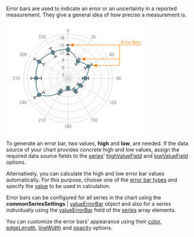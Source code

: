 Error bars are used to indicate an error or an uncertainty in a reported measurement. They give a general idea of how precise a measurement is.

![Error Bars](/images/ChartJS/Polar_ErrorBars.png)

To generate an error bar, two values, **high** and **low**, are needed. If the data source of your chart provides concrete high and low values, assign the required data source fields to the [series](/api-reference/20%20Data%20Visualization%20Widgets/dxPolarChart/1%20Configuration/series '/Documentation/ApiReference/Data_Visualization_Widgets/dxPolarChart/Configuration/series/')' [highValueField](/api-reference/20%20Data%20Visualization%20Widgets/dxPolarChart/5%20Series%20Types/CommonPolarChartSeries/valueErrorBar/highValueField.md '/Documentation/ApiReference/Data_Visualization_Widgets/dxPolarChart/Configuration/commonSeriesSettings/valueErrorBar/#highValueField') and [lowValueField](/api-reference/20%20Data%20Visualization%20Widgets/dxPolarChart/5%20Series%20Types/CommonPolarChartSeries/valueErrorBar/lowValueField.md '/Documentation/ApiReference/Data_Visualization_Widgets/dxPolarChart/Configuration/commonSeriesSettings/valueErrorBar/#lowValueField') options.

Alternatively, you can calculate the high and low error bar values automatically. For this purpose, choose one of the [error bar types](/api-reference/20%20Data%20Visualization%20Widgets/dxPolarChart/5%20Series%20Types/CommonPolarChartSeries/valueErrorBar/type.md '/Documentation/ApiReference/Data_Visualization_Widgets/dxPolarChart/Configuration/commonSeriesSettings/valueErrorBar/#type') and specify the [value](/api-reference/20%20Data%20Visualization%20Widgets/dxPolarChart/5%20Series%20Types/CommonPolarChartSeries/valueErrorBar/value.md '/Documentation/ApiReference/Data_Visualization_Widgets/dxPolarChart/Configuration/commonSeriesSettings/valueErrorBar/#value') to be used in calculation.

Error bars can be configured for all series in the chart using the **commonSeriesSettings** | [valueErrorBar](/api-reference/20%20Data%20Visualization%20Widgets/dxPolarChart/5%20Series%20Types/CommonPolarChartSeries/valueErrorBar '/Documentation/ApiReference/Data_Visualization_Widgets/dxPolarChart/Configuration/commonSeriesSettings/valueErrorBar/') object and also for a series individually using the [valueErrorBar](/api-reference/20%20Data%20Visualization%20Widgets/dxPolarChart/5%20Series%20Types/CommonPolarChartSeries/valueErrorBar '/Documentation/ApiReference/Data_Visualization_Widgets/dxPolarChart/Configuration/series/valueErrorBar/') field of the [series](/api-reference/20%20Data%20Visualization%20Widgets/dxPolarChart/1%20Configuration/series '/Documentation/ApiReference/Data_Visualization_Widgets/dxPolarChart/Configuration/series/') array elements.

You can customize the error bars' appearance using their [color](/api-reference/20%20Data%20Visualization%20Widgets/dxPolarChart/5%20Series%20Types/CommonPolarChartSeries/valueErrorBar/color.md '/Documentation/ApiReference/Data_Visualization_Widgets/dxPolarChart/Configuration/commonSeriesSettings/valueErrorBar/#color'), [edgeLength](/api-reference/20%20Data%20Visualization%20Widgets/dxPolarChart/5%20Series%20Types/CommonPolarChartSeries/valueErrorBar/edgeLength.md '/Documentation/ApiReference/Data_Visualization_Widgets/dxPolarChart/Configuration/commonSeriesSettings/valueErrorBar/#edgeLength'), [lineWidth](/api-reference/20%20Data%20Visualization%20Widgets/dxPolarChart/5%20Series%20Types/CommonPolarChartSeries/valueErrorBar/lineWidth.md '/Documentation/ApiReference/Data_Visualization_Widgets/dxPolarChart/Configuration/commonSeriesSettings/valueErrorBar/#lineWidth') and [opacity](/api-reference/20%20Data%20Visualization%20Widgets/dxPolarChart/5%20Series%20Types/CommonPolarChartSeries/valueErrorBar/opacity.md '/Documentation/ApiReference/Data_Visualization_Widgets/dxPolarChart/Configuration/commonSeriesSettings/valueErrorBar/#opacity') options.